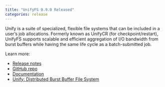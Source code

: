 ```yaml
---
title: "UnifyFS 0.9.0 Released"
categories: release
---
```


Unify is a suite of specialized, flexible file systems that can be included in a user’s job allocations. Formerly known as UnifyCR (for checkpoint/restart), UnifyFS supports scalable and efficient aggregation of I/O bandwidth from burst buffers while having the same life cycle as a batch-submitted job.

Learn more:
- [Release notes](https://github.com/LLNL/UnifyFS/releases/tag/v0.9.0)
- [GitHub repo](https://github.com/LLNL/UnifyFS)
- [Documentation](https://unifyfs.readthedocs.io/en/v0.9.0/)
- [Unify: Distributed Burst Buffer File System](https://computing.llnl.gov/projects/unify)
